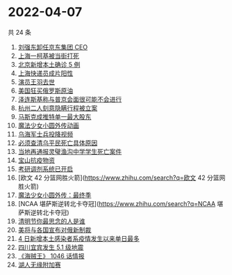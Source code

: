 # 2022-04-07

共 24 条

<!-- BEGIN ZHIHUSEARCH -->
<!-- 最后更新时间 Thu Apr 07 2022 10:20:37 GMT+0800 (China Standard Time) -->
1. [刘强东卸任京东集团 CEO](https://www.zhihu.com/search?q=刘强东)
1. [上海一柯基被当街打死](https://www.zhihu.com/search?q=柯基被当街打死)
1. [北京新增本土确诊 5 例](https://www.zhihu.com/search?q=北京新增疫情)
1. [上海快递员成片阳性](https://www.zhihu.com/search?q=上海快递员)
1. [演员王羽去世](https://www.zhihu.com/search?q=王羽)
1. [美国狂买俄罗斯原油](https://www.zhihu.com/search?q=俄罗斯原油)
1. [泽连斯基称与普京会面很可能不会进行](https://www.zhihu.com/search?q=泽连斯基)
1. [杭州二人刻意隐瞒行程被立案](https://www.zhihu.com/search?q=杭州二人刻意隐瞒行程被立案)
1. [马斯克成推特单一最大股东](https://www.zhihu.com/search?q=马斯克)
1. [魔法少女小圆外传动画](https://www.zhihu.com/search?q=魔法少女小圆外传)
1. [乌海军士兵投降视频](https://www.zhihu.com/search?q=乌海军士兵投降视频)
1. [必须查清乌平民死亡具体原因](https://www.zhihu.com/search?q=布查平民死亡具体原因)
1. [当地再通报灵璧渔沟中学学生死亡案件](https://www.zhihu.com/search?q=灵璧)
1. [宝山抗疫物资](https://www.zhihu.com/search?q=宝山抗疫物资)
1. [考研调剂系统已开启](https://www.zhihu.com/search?q=考研调剂)
1. [欧文 42 分篮网胜火箭](https://www.zhihu.com/search?q=欧文 42 分篮网胜火箭)
1. [魔法少女小圆外传：最终季](https://www.zhihu.com/search?q=魔法少女小圆外传)
1. [NCAA 堪萨斯逆转北卡夺冠](https://www.zhihu.com/search?q=NCAA 堪萨斯逆转北卡夺冠)
1. [清明节你最思念的人是谁](https://www.zhihu.com/search?q=清明节)
1. [美将与各国宣布对俄新制裁](https://www.zhihu.com/search?q=对俄新制裁)
1. [4 日新增本土感染者系疫情发生以来单日最多](https://www.zhihu.com/search?q=单日新增)
1. [四川宜宾发生 5.1 级地震](https://www.zhihu.com/search?q=四川宜宾地震)
1. [《海贼王》 1046 话情报](https://www.zhihu.com/search?q=海贼王)
1. [湖人无缘附加赛](https://www.zhihu.com/search?q=湖人无缘附加赛)
<!-- END ZHIHUSEARCH -->
